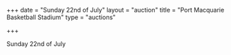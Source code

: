+++
date = "Sunday 22nd of July"
layout = "auction"
title = "Port Macquarie Basketball Stadium"
type = "auctions"

+++

Sunday 22nd of July
